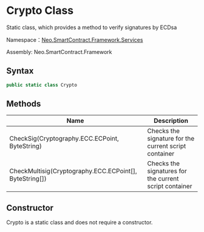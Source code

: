 # Crypto Class

Static class, which provides a method to verify signatures by ECDsa

Namespace：[Neo.SmartContract.Framework.Services](../services.md)

Assembly: Neo.SmartContract.Framework

## Syntax

```cs
public static class Crypto
```

## Methods

| Name                                   | Description   |
| ---------------------------------------- | --------------- |
| CheckSig(Cryptography.ECC.ECPoint, ByteString)          | Checks the signature for the current script container |
| CheckMultisig(Cryptography.ECC.ECPoint[], ByteString[]) | Checks the signatures for the current script container |

## Constructor

Crypto is a static class and does not require a constructor.

